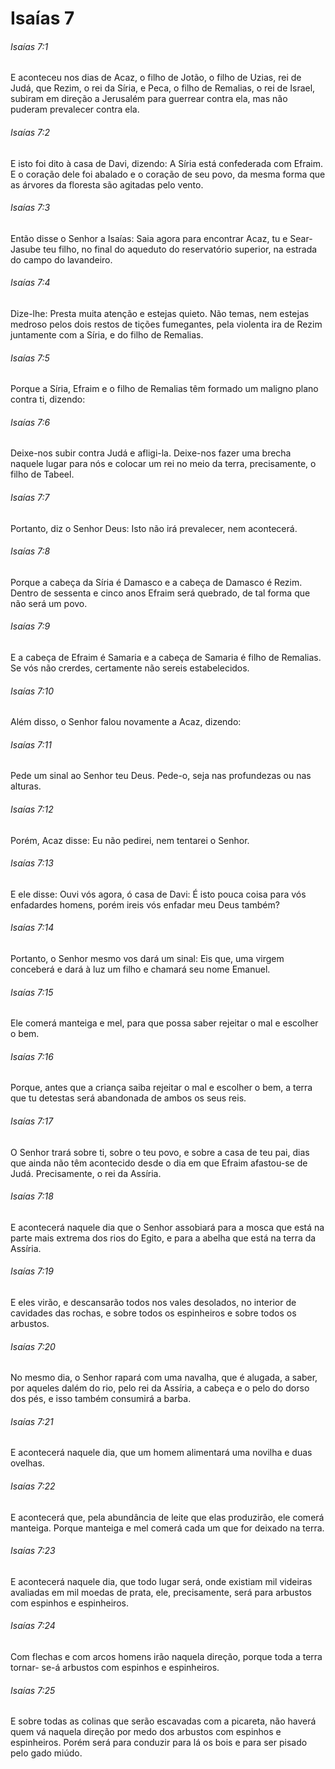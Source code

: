 # Isaías 7

###### Isaías 7:1

E aconteceu nos dias de Acaz, o filho de Jotão, o filho de Uzias, rei de Judá, que Rezim, o rei da Síria, e Peca, o filho de Remalias, o rei de Israel, subiram em direção a Jerusalém para guerrear contra ela, mas não puderam prevalecer contra ela.

###### Isaías 7:2

E isto foi dito à casa de Davi, dizendo: A Síria está confederada com Efraim. E o coração dele foi abalado e o coração de seu povo, da mesma forma que as árvores da floresta são agitadas pelo vento.

###### Isaías 7:3

Então disse o Senhor a Isaías: Saia agora para encontrar Acaz, tu e Sear-Jasube teu filho, no final do aqueduto do reservatório superior, na estrada do campo do lavandeiro.

###### Isaías 7:4

Dize-lhe: Presta muita atenção e estejas quieto. Não temas, nem estejas medroso pelos dois restos de tições fumegantes, pela violenta ira de Rezim juntamente com a Síria, e do filho de Remalias.

###### Isaías 7:5

Porque a Síria, Efraim e o filho de Remalias têm formado um maligno plano contra ti, dizendo:

###### Isaías 7:6

Deixe-nos subir contra Judá e afligi-la. Deixe-nos fazer uma brecha naquele lugar para nós e colocar um rei no meio da terra, precisamente, o filho de Tabeel.

###### Isaías 7:7

Portanto, diz o Senhor Deus: Isto não irá prevalecer, nem acontecerá.

###### Isaías 7:8

Porque a cabeça da Síria é Damasco e a cabeça de Damasco é Rezim. Dentro de sessenta e cinco anos Efraim será quebrado, de tal forma que não será um povo.

###### Isaías 7:9

E a cabeça de Efraim é Samaria e a cabeça de Samaria é filho de Remalias. Se vós não crerdes, certamente não sereis estabelecidos.

###### Isaías 7:10

Além disso, o Senhor falou novamente a Acaz, dizendo:

###### Isaías 7:11

Pede um sinal ao Senhor teu Deus. Pede-o, seja nas profundezas ou nas alturas.

###### Isaías 7:12

Porém, Acaz disse: Eu não pedirei, nem tentarei o Senhor.

###### Isaías 7:13

E ele disse: Ouvi vós agora, ó casa de Davi: É isto pouca coisa para vós enfadardes homens, porém ireis vós enfadar meu Deus também?

###### Isaías 7:14

Portanto, o Senhor mesmo vos dará um sinal: Eis que, uma virgem conceberá e dará à luz um filho e chamará seu nome Emanuel.

###### Isaías 7:15

Ele comerá manteiga e mel, para que possa saber rejeitar o mal e escolher o bem.

###### Isaías 7:16

Porque, antes que a criança saiba rejeitar o mal e escolher o bem, a terra que tu detestas será abandonada de ambos os seus reis.

###### Isaías 7:17

O Senhor trará sobre ti, sobre o teu povo, e sobre a casa de teu pai, dias que ainda não têm acontecido desde o dia em que Efraim afastou-se de Judá. Precisamente, o rei da Assíria.

###### Isaías 7:18

E acontecerá naquele dia que o Senhor assobiará para a mosca que está na parte mais extrema dos rios do Egito, e para a abelha que está na terra da Assíria.

###### Isaías 7:19

E eles virão, e descansarão todos nos vales desolados, no interior de cavidades das rochas, e sobre todos os espinheiros e sobre todos os arbustos.

###### Isaías 7:20

No mesmo dia, o Senhor rapará com uma navalha, que é alugada, a saber, por aqueles dalém do rio, pelo rei da Assíria, a cabeça e o pelo do dorso dos pés, e isso também consumirá a barba.

###### Isaías 7:21

E acontecerá naquele dia, que um homem alimentará uma novilha e duas ovelhas.

###### Isaías 7:22

E acontecerá que, pela abundância de leite que elas produzirão, ele comerá manteiga. Porque manteiga e mel comerá cada um que for deixado na terra.

###### Isaías 7:23

E acontecerá naquele dia, que todo lugar será, onde existiam mil videiras avaliadas em mil moedas de prata, ele, precisamente, será para arbustos com espinhos e espinheiros.

###### Isaías 7:24

Com flechas e com arcos homens irão naquela direção, porque toda a terra tornar- se-á arbustos com espinhos e espinheiros.

###### Isaías 7:25

E sobre todas as colinas que serão escavadas com a picareta, não haverá quem vá naquela direção por medo dos arbustos com espinhos e espinheiros. Porém será para conduzir para lá os bois e para ser pisado pelo gado miúdo.


